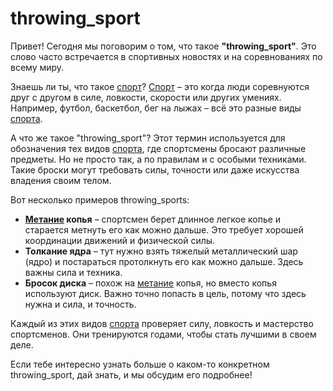 # throwing_sport

Привет! Сегодня мы поговорим о том, что такое **"throwing_sport"**. Это слово часто встречается в спортивных новостях и на соревнованиях по всему миру.

Знаешь ли ты, что такое [спорт](./sport.md)? [Спорт](./sport.md) – это когда люди соревнуются друг с другом в силе, ловкости, скорости или других умениях. Например, футбол, баскетбол, бег на лыжах – всё это разные виды [спорта](./sport.md).

А что же такое "throwing_sport"? Этот термин используется для обозначения тех видов [спорта](./sport.md), где спортсмены бросают различные предметы. Но не просто так, а по правилам и с особыми техниками. Такие броски могут требовать силы, точности или даже искусства владения своим телом.

Вот несколько примеров throwing_sports:
- **[Метание](./throwing_sport.md) копья** – спортсмен берет длинное легкое копье и старается метнуть его как можно дальше. Это требует хорошей координации движений и физической силы.
- **Толкание ядра** – тут нужно взять тяжелый металлический шар (ядро) и постараться протолкнуть его как можно дальше. Здесь важны сила и техника.
- **Бросок диска** – похож на [метание](./throwing_sport.md) копья, но вместо копья используют диск. Важно точно попасть в цель, потому что здесь нужна и сила, и точность.

Каждый из этих видов [спорта](./sport.md) проверяет силу, ловкость и мастерство спортсменов. Они тренируются годами, чтобы стать лучшими в своем деле.

Если тебе интересно узнать больше о каком-то конкретном throwing_sport, дай знать, и мы обсудим его подробнее!